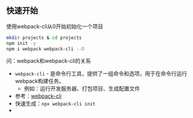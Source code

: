 ## 快速开始

使用webpack-cli从0开始初始化一个项目

```bash
mkdir projects & cd projects
npm init -y
npm i webpack webpack-cli --D
```

问：webpack和webpack-cli的关系

- `webpack-cli` - 是命令行工具，提供了一组命令和选项，用于在命令行运行webpack构建任务。
  - 例如：运行开发服务器、打包项目、生成配置文件
- 参考：[webpack-cli](https://github.com/webpack/webpack-cli)
- 快速生成：`npx webpack-cli init` 
- 

